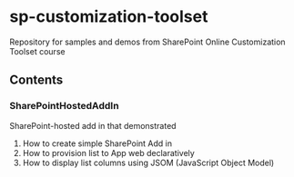 # sp-customization-toolset
Repository for samples and demos from SharePoint Online Customization Toolset course

## Contents

### SharePointHostedAddIn
SharePoint-hosted add in that demonstrated
1. How to create simple SharePoint Add in
2. How to provision list to App web declaratively
3. How to display list columns using JSOM (JavaScript Object Model)
